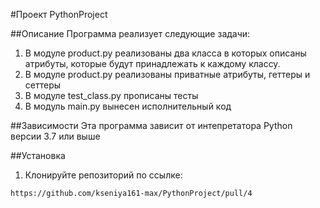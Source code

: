 #Проект PythonProject


##Описание
Программа реализует следующие задачи:
1. В модуле product.py реализованы два класса в которых описаны атрибуты, которые будут принадлежать к каждому классу.
2. В модуле product.py реализованы приватные атрибуты, геттеры и сеттеры
3. В модуле test_class.py прописаны тесты 
4. В модуль main.py вынесен исполнительный код


##Зависимости
Эта программа зависит от интепретатора Python версии 3.7 или выше


##Установка
1. Клонируйте репозиторий по ссылке:
```
https://github.com/kseniya161-max/PythonProject/pull/4